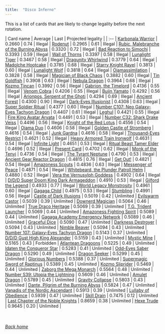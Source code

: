 ```yaml
---
title:  "Disco Inferno"
---
```


This is a list of cards that are likely to change legality before the next rotation.

| Card name | Average | Last | Projected legality |
| :-- |
[Karbonala Warrior](https://db.ygoprodeck.com/card/?search=Karbonala%20Warrior) | 0.2660 | 0.74 | Illegal |
[Rodenut](https://db.ygoprodeck.com/card/?search=Rodenut) | 0.2965 | 0.61 | Illegal |
[Rubic, Malebranche of the Burning Abyss](https://db.ygoprodeck.com/card/?search=Rubic,%20Malebranche%20of%20the%20Burning%20Abyss) | 0.3320 | 0.72 | Illegal |
[Bad Reaction to Simochi](https://db.ygoprodeck.com/card/?search=Bad%20Reaction%20to%20Simochi) | 0.3393 | 0.59 | Illegal |
[Wall of Thorns](https://db.ygoprodeck.com/card/?search=Wall%20of%20Thorns) | 0.3397 | 0.58 | Illegal |
[Lunalight Tiger](https://db.ygoprodeck.com/card/?search=Lunalight%20Tiger) | 0.3467 | 0.58 | Illegal |
[Dragunity Whirlwind](https://db.ygoprodeck.com/card/?search=Dragunity%20Whirlwind) | 0.3779 | 0.64 | Illegal |
[Madolche Hootcake](https://db.ygoprodeck.com/card/?search=Madolche%20Hootcake) | 0.3785 | 0.68 | Illegal |
[Starry Knight Rayel](https://db.ygoprodeck.com/card/?search=Starry%20Knight%20Rayel) | 0.3813 | 0.60 | Illegal |
[Lunalight Wolf](https://db.ygoprodeck.com/card/?search=Lunalight%20Wolf) | 0.3818 | 0.64 | Illegal |
[Ojamassimilation](https://db.ygoprodeck.com/card/?search=Ojamassimilation) | 0.3828 | 0.58 | Illegal |
[Magician of Black Chaos](https://db.ygoprodeck.com/card/?search=Magician%20of%20Black%20Chaos) | 0.3882 | 0.60 | Illegal |
[Tin Goldfish](https://db.ygoprodeck.com/card/?search=Tin%20Goldfish) | 0.3908 | 0.63 | Illegal |
[Nebula Dragon](https://db.ygoprodeck.com/card/?search=Nebula%20Dragon) | 0.3964 | 0.68 | Illegal |
[Kozmo Tincan](https://db.ygoprodeck.com/card/?search=Kozmo%20Tincan) | 0.3992 | 0.56 | Illegal |
[Gabrion, the Timelord](https://db.ygoprodeck.com/card/?search=Gabrion,%20the%20Timelord) | 0.4136 | 0.55 | Illegal |
[Venom Cobra](https://db.ygoprodeck.com/card/?search=Venom%20Cobra) | 0.4206 | 0.55 | Illegal |
[Bujin Yamato](https://db.ygoprodeck.com/card/?search=Bujin%20Yamato) | 0.4292 | 0.56 | Illegal |
[Arionpos, Serpent of the Ghoti](https://db.ygoprodeck.com/card/?search=Arionpos,%20Serpent%20of%20the%20Ghoti) | 0.4294 | 0.69 | Illegal |
[Ancient Forest](https://db.ygoprodeck.com/card/?search=Ancient%20Forest) | 0.4300 | 0.90 | Illegal |
[Dark-Eyes Illusionist](https://db.ygoprodeck.com/card/?search=Dark-Eyes%20Illusionist) | 0.4308 | 0.63 | Illegal |
[Super Soldier Ritual](https://db.ygoprodeck.com/card/?search=Super%20Soldier%20Ritual) | 0.4377 | 0.60 | Illegal |
[Number C107: Neo Galaxy-Eyes Tachyon Dragon](https://db.ygoprodeck.com/card/?search=Number%20C107:%20Neo%20Galaxy-Eyes%20Tachyon%20Dragon) | 0.4407 | 0.61 | Illegal |
[Leghul](https://db.ygoprodeck.com/card/?search=Leghul) | 0.4421 | 0.55 | Illegal |
[Fire King Avatar Arvata](https://db.ygoprodeck.com/card/?search=Fire%20King%20Avatar%20Arvata) | 0.4491 | 0.53 | Illegal |
[Number C32: Shark Drake Veiss](https://db.ygoprodeck.com/card/?search=Number%20C32:%20Shark%20Drake%20Veiss) | 0.4496 | 0.56 | Illegal |
[Knight of the Red Lotus](https://db.ygoprodeck.com/card/?search=Knight%20of%20the%20Red%20Lotus) | 0.4556 | 0.54 | Illegal |
[Ojama Duo](https://db.ygoprodeck.com/card/?search=Ojama%20Duo) | 0.4606 | 0.58 | Illegal |
[Golden Castle of Stromberg](https://db.ygoprodeck.com/card/?search=Golden%20Castle%20of%20Stromberg) | 0.4616 | 0.54 | Illegal |
[Junk Gardna](https://db.ygoprodeck.com/card/?search=Junk%20Gardna) | 0.4616 | 0.58 | Illegal |
[Thousand-Eyes Restrict](https://db.ygoprodeck.com/card/?search=Thousand-Eyes%20Restrict) | 0.4621 | 0.52 | Illegal |
[Heavy Armored Train Ironwolf](https://db.ygoprodeck.com/card/?search=Heavy%20Armored%20Train%20Ironwolf) | 0.4631 | 0.54 | Illegal |
[Infinite Light](https://db.ygoprodeck.com/card/?search=Infinite%20Light) | 0.4651 | 0.53 | Illegal |
[Ritual Beast Tamer Elder](https://db.ygoprodeck.com/card/?search=Ritual%20Beast%20Tamer%20Elder) | 0.4696 | 0.52 | Illegal |
[Present Card](https://db.ygoprodeck.com/card/?search=Present%20Card) | 0.4702 | 0.62 | Illegal |
[Monk of the Tenyi](https://db.ygoprodeck.com/card/?search=Monk%20of%20the%20Tenyi) | 0.4736 | 0.54 | Illegal |
[The Tyrant Neptune](https://db.ygoprodeck.com/card/?search=The%20Tyrant%20Neptune) | 0.4790 | 0.53 | Illegal |
[Ancient Gear Reactor Dragon](https://db.ygoprodeck.com/card/?search=Ancient%20Gear%20Reactor%20Dragon) | 0.4815 | 0.76 | Illegal |
[Get Out!](https://db.ygoprodeck.com/card/?search=Get%20Out!) | 0.4821 | 0.54 | Illegal |
[Amazoness Scouts](https://db.ygoprodeck.com/card/?search=Amazoness%20Scouts) | 0.4836 | 0.63 | Illegal |
[Messenger of Peace](https://db.ygoprodeck.com/card/?search=Messenger%20of%20Peace) | 0.4871 | 0.54 | Illegal |
[Whitebeard, the Plunder Patroll Helm](https://db.ygoprodeck.com/card/?search=Whitebeard,%20the%20Plunder%20Patroll%20Helm) | 0.4880 | 0.52 | Illegal |
[Vera the Vernusylph Goddess](https://db.ygoprodeck.com/card/?search=Vera%20the%20Vernusylph%20Goddess) | 0.4902 | 0.64 | Illegal |
[D/D/D Super Doom King Dark Armageddon](https://db.ygoprodeck.com/card/?search=D/D/D%20Super%20Doom%20King%20Dark%20Armageddon) | 0.4910 | 0.53 | Illegal |
[Gilford the Legend](https://db.ygoprodeck.com/card/?search=Gilford%20the%20Legend) | 0.4933 | 0.77 | Illegal |
[World Legacy Monstrosity](https://db.ygoprodeck.com/card/?search=World%20Legacy%20Monstrosity) | 0.4961 | 0.60 | Illegal |
[Gagaga Child](https://db.ygoprodeck.com/card/?search=Gagaga%20Child) | 0.4975 | 0.53 | Illegal |
[Stumbling](https://db.ygoprodeck.com/card/?search=Stumbling) | 0.4991 | 0.56 | Illegal |
[Castle of Dark Illusions](https://db.ygoprodeck.com/card/?search=Castle%20of%20Dark%20Illusions) | 0.5019 | 0.42 | Unlimited |
[Evilswarm Castor](https://db.ygoprodeck.com/card/?search=Evilswarm%20Castor) | 0.5039 | 0.39 | Unlimited |
[Downerd Magician](https://db.ygoprodeck.com/card/?search=Downerd%20Magician) | 0.5064 | 0.46 | Unlimited |
[True Draco Heritage](https://db.ygoprodeck.com/card/?search=True%20Draco%20Heritage) | 0.5069 | 0.39 | Unlimited |
[T.G. Trident Launcher](https://db.ygoprodeck.com/card/?search=T.G.%20Trident%20Launcher) | 0.5069 | 0.44 | Unlimited |
[Amazoness Fighting Spirit](https://db.ygoprodeck.com/card/?search=Amazoness%20Fighting%20Spirit) | 0.5089 | 0.44 | Unlimited |
[Gagaga Academy Emergency Network](https://db.ygoprodeck.com/card/?search=Gagaga%20Academy%20Emergency%20Network) | 0.5089 | 0.46 | Unlimited |
[Graceful Dice](https://db.ygoprodeck.com/card/?search=Graceful%20Dice) | 0.5090 | 0.47 | Unlimited |
[Darkness Destroyer](https://db.ygoprodeck.com/card/?search=Darkness%20Destroyer) | 0.5094 | 0.43 | Unlimited |
[Nimble Beaver](https://db.ygoprodeck.com/card/?search=Nimble%20Beaver) | 0.5094 | 0.43 | Unlimited |
[Number 107: Galaxy-Eyes Tachyon Dragon](https://db.ygoprodeck.com/card/?search=Number%20107:%20Galaxy-Eyes%20Tachyon%20Dragon) | 0.5143 | 0.37 | Unlimited |
[D/D/D Gust High King Alexander](https://db.ygoprodeck.com/card/?search=D/D/D%20Gust%20High%20King%20Alexander) | 0.5159 | 0.43 | Unlimited |
[Mystic Mine](https://db.ygoprodeck.com/card/?search=Mystic%20Mine) | 0.5165 | 0.43 | Forbidden |
[Atlantean Dragoons](https://db.ygoprodeck.com/card/?search=Atlantean%20Dragoons) | 0.5225 | 0.49 | Unlimited |
[Idaten the Conqueror Star](https://db.ygoprodeck.com/card/?search=Idaten%20the%20Conqueror%20Star) | 0.5283 | 0.41 | Unlimited |
[Odd-Eyes Saber Dragon](https://db.ygoprodeck.com/card/?search=Odd-Eyes%20Saber%20Dragon) | 0.5290 | 0.49 | Unlimited |
[Dragon Seeker](https://db.ygoprodeck.com/card/?search=Dragon%20Seeker) | 0.5299 | 0.45 | Unlimited |
[Glorious Numbers](https://db.ygoprodeck.com/card/?search=Glorious%20Numbers) | 0.5388 | 0.37 | Unlimited |
[Supermagic Sword of Raptinus](https://db.ygoprodeck.com/card/?search=Supermagic%20Sword%20of%20Raptinus) | 0.5389 | 0.45 | Unlimited |
[Kozmo Sliprider](https://db.ygoprodeck.com/card/?search=Kozmo%20Sliprider) | 0.5469 | 0.44 | Unlimited |
[Zaborg the Mega Monarch](https://db.ygoprodeck.com/card/?search=Zaborg%20the%20Mega%20Monarch) | 0.5564 | 0.48 | Unlimited |
[Number S39: Utopia the Lightning](https://db.ygoprodeck.com/card/?search=Number%20S39:%20Utopia%20the%20Lightning) | 0.5609 | 0.46 | Unlimited |
[Amulet Dragon](https://db.ygoprodeck.com/card/?search=Amulet%20Dragon) | 0.5789 | 0.45 | Unlimited |
[Gravity Collapse](https://db.ygoprodeck.com/card/?search=Gravity%20Collapse) | 0.5803 | 0.43 | Unlimited |
[Dante, Pilgrim of the Burning Abyss](https://db.ygoprodeck.com/card/?search=Dante,%20Pilgrim%20of%20the%20Burning%20Abyss) | 0.5824 | 0.47 | Unlimited |
[Vanadis of the Nordic Ascendant](https://db.ygoprodeck.com/card/?search=Vanadis%20of%20the%20Nordic%20Ascendant) | 0.5913 | 0.39 | Unlimited |
[Lullaby of Obedience](https://db.ygoprodeck.com/card/?search=Lullaby%20of%20Obedience) | 0.5939 | 0.47 | Unlimited |
[Skill Drain](https://db.ygoprodeck.com/card/?search=Skill%20Drain) | 0.7475 | 0.12 | Unlimited |
[Last Chapter of the Noble Knights](https://db.ygoprodeck.com/card/?search=Last%20Chapter%20of%20the%20Noble%20Knights) | 0.8659 | 0.38 | Unlimited |
[Hexe Trude](https://db.ygoprodeck.com/card/?search=Hexe%20Trude) | 0.9645 | 0.20 | Unlimited |

<br>

###### [Back home](index)